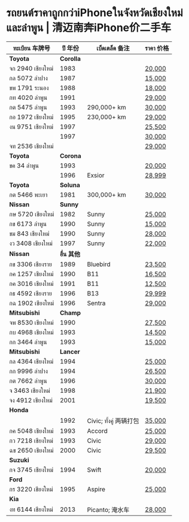 # รถยนต์ราคาถูกกว่าiPhoneในจังหวัดเชียงใหม่และลำพูน | 清迈南奔iPhone价二手车

| ทะเบียน 车牌号 | ปี 年份 | เบ็ดเตล็ด 备注 | ราคา 价格 |
|---|---|---|---|
| **Toyota** | **Corolla** |
| จก 2940 เชียงใหม่ | 1983 || [20,000](https://www.facebook.com/marketplace/item/1566912550887877/) |
| กล 5072 ลำปาง | 1987 || [15,000](https://www.facebook.com/marketplace/item/1708934309668316/) |
| ขพ 1791 ระนอง | 1988 || [18,000](https://www.facebook.com/marketplace/item/1095926318872805/) |
| กท 4020 ลำพูน | 1991 || [29,000](https://www.facebook.com/marketplace/item/505624058880851/) |
| กต 5475 ลำพูน | 1993 | 290,000+ km | [30,000](https://www.facebook.com/marketplace/item/576845845160834/) |
| กอ 1972 เชียงใหม่ | 1995 | 230,000+ km | [29,000](https://www.facebook.com/marketplace/item/523872063330421/) |
| งน 9751 เชียงใหม่ | 1997 || [25,500](https://www.facebook.com/marketplace/item/1708330746376196/) |
|| 1997 || [30,000](https://www.facebook.com/marketplace/item/1690696784808057/) |
| จท 2536 เชียงใหม่ ||| [29,000](https://www.facebook.com/marketplace/item/934485921549824/) |
| **Toyota** | **Corona** |
| ขค 34 ลำพูน | 1993 || [20,000](https://www.facebook.com/marketplace/item/776222478025387/) |
|| 1996 | Exsior | [28,999](https://www.facebook.com/marketplace/item/2140102203074220/) |
| **Toyota** | **Soluna** |
| กต 5466 พะเยา | 1981 | 300,000+ km | [30,000](https://www.facebook.com/marketplace/item/988224879982697/) |
| **Nissan** | **Sunny** |
| กษ 5720 เชียงใหม่ | 1982 | Sunny | [25,000](https://www.facebook.com/marketplace/item/1015882200253850/) |
| กข 6173 ลำพูน | 1990 | Sunny | [15,000](https://www.facebook.com/marketplace/item/1323426805324016/) |
| ขม 843 เชียงใหม่ | 1990 | Sunny | [28,000](https://www.facebook.com/marketplace/item/1782779262480425/) |
| งว 3408 เชียงใหม่ | 1997 | Sunny | [22,000](https://www.facebook.com/marketplace/item/2044582375939878/) |
| **Nissan** | **อื่น 其他** |
| กข 3306 เชียงราย | 1989 | Bluebird | [23,500](https://www.facebook.com/marketplace/item/1829419651127367/) |
| กค 1257 เชียงใหม่ | 1990 | B11 | [16,500](https://www.facebook.com/marketplace/item/1593480208229003/) |
| กค 3016 เชียงใหม่ | 1991 | B11 | [12,500](https://www.facebook.com/marketplace/item/1323491978810803/) |
| กธ 4592 เชียงราย | 1996 | B13 | [29,999](https://www.facebook.com/marketplace/item/1279822446768566/) |
| กฉ 1902 เชียงใหม่ | 1996 | Sentra | [29,000](https://www.facebook.com/marketplace/item/871100895005117/) |
| **Mitsubishi** | **Champ** |
| จพ 8530 เชียงใหม่ | 1990 || [27,500](https://www.facebook.com/marketplace/item/1932434867277096/) |
| กบ 4968 เชียงใหม่ | 1993 || [14,500](https://www.facebook.com/marketplace/item/575324831983551/) |
| กก 3464 ลำพูน | 1993 || [15,000](https://www.facebook.com/marketplace/item/1321177208849647/) |
| **Mitsubishi** | **Lancer** |
| กล 4364 เชียงใหม่ | 1994 || [25,000](https://www.facebook.com/marketplace/item/1244489463332637/) |
| กก 9996 ลำปาง | 1994 || [26,500](https://www.facebook.com/marketplace/item/3235275676604655/) |
| กต 7662 ลำพูน | 1996 || [30,000](https://www.facebook.com/marketplace/item/2132239890563432/) |
| จ 3463 เชียงใหม่ | 1998 || [21,900](https://www.facebook.com/marketplace/item/1216144296085708/) |
| จง 4912 เชียงใหม่ | 2001 || [19,500](https://www.facebook.com/marketplace/item/565113182755479/) |
| **Honda** |
|| 1992 | Civic; ทั้งคู่ 两辆打包 | [35,000](https://www.facebook.com/marketplace/item/543707148822981/) |
| กค 5048 เชียงใหม่ | 1993 | Accord | [25,000](https://www.facebook.com/marketplace/item/1248936832882138/) |
| กว 7218 เชียงใหม่ | 1993 | Civic | [29,000](https://www.facebook.com/marketplace/item/575307885429639/) |
| ฉข 2650 เชียงใหม่ | 2000 | Civic | [29,500](https://www.facebook.com/marketplace/item/1109659474231489/) |
| **Suzuki** |
| กจ 3745 เชียงใหม่ | 1994 | Swift | [20,000](https://www.facebook.com/marketplace/item/565090092921345/) |
| **Ford** |
| กร 3220 เชียงใหม่ | 1995 | Aspire | [25,000](https://www.facebook.com/marketplace/item/529612822957320/) |
| **Kia** |
| งท 6144 เชียงใหม่ | 2013 | Picanto; 淹水车 | [28,000](https://www.facebook.com/marketplace/item/1628485321274721/) |
